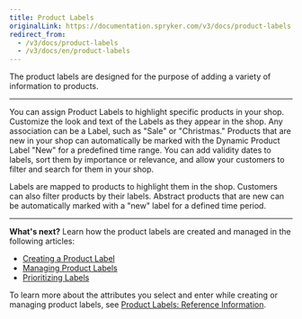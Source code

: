 ```yaml
---
title: Product Labels
originalLink: https://documentation.spryker.com/v3/docs/product-labels
redirect_from:
  - /v3/docs/product-labels
  - /v3/docs/en/product-labels
---
```


The product labels are designed for the purpose of adding a variety of information to products.
***
You can assign Product Labels to highlight specific products in your shop. Customize the look and text of the Labels as they appear in the shop. Any association can be a Label, such as "Sale" or "Christmas." Products that are new in your shop can automatically be marked with the Dynamic Product Label "New" for a predefined time range. You can add validity dates to labels, sort them by importance or relevance, and allow your customers to filter and search for them in your shop.

Labels are mapped to products to highlight them in the shop. Customers can also filter products by their labels. Abstract products that are new can be automatically marked with a "new" label for a defined time period.
***
**What's next?**
Learn how the product labels are created and managed in the following articles:
* [Creating a Product Label](/docs/scos/user/user-guides/202001.0/back-office-user-guide/products/product-labels/creating-a-product-label.html)
* [Managing Product Labels](/docs/scos/user/user-guides/202001.0/back-office-user-guide/products/product-labels/managing-product-labels.html)
* [Prioritizing Labels](/docs/scos/user/user-guides/202001.0/back-office-user-guide/products/product-labels/prioritizing-labels.html)

To learn more about the attributes you select and enter while creating or managing product labels, see [Product Labels: Reference Information](/docs/scos/user/user-guides/202001.0/back-office-user-guide/products/product-labels/references/product-labels-reference-information.html).
